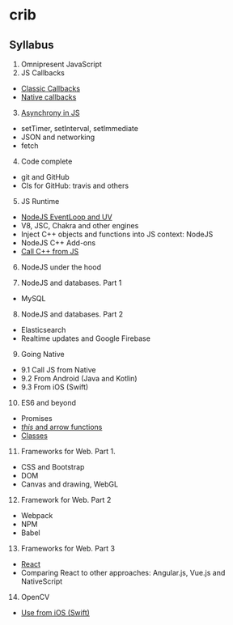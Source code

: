 # crib

## Syllabus
1. Omnipresent JavaScript
2. JS Callbacks
  + [Classic Callbacks](https://github.com/olegkleiman/crib/blob/master/session2/readme.md)
  + [Native callbacks](https://github.com/olegkleiman/crib/blob/master/session2/nativeCallbacks/readme.md)
3. [Asynchrony in JS](https://github.com/olegkleiman/crib/blob/master/session3/readme.md)
  + setTimer, setInterval, setImmediate
  + JSON and networking
  + fetch
4. Code complete
  + git and GitHub
  + CIs for GitHub: travis and others
5. JS Runtime
  + [NodeJS EventLoop and UV](https://github.com/olegkleiman/crib/blob/master/session5/eventLoop/readme.md)
  + V8, JSC, Chakra and other engines
  + Inject C++ objects and functions into JS context: NodeJS
  + NodeJS C++ Add-ons
  + [Call C++ from JS](https://github.com/olegkleiman/crib/blob/master/session5/cpp/readme.md)
6. NodeJS under the hood

7. NodeJS and databases. Part 1
  + MySQL
8. NodeJS and databases. Part 2
  + Elasticsearch
  + Realtime updates and Google Firebase
9. Going Native
  + 9.1 Call JS from Native
  + 9.2 From Android (Java and Kotlin)
  + 9.3 From iOS (Swift)
10. ES6 and beyond
  + Promises
  + [*this* and arrow functions](https://github.com/olegkleiman/crib/blob/master/session10/this/readme.md)
  + [Classes](https://github.com/olegkleiman/crib/blob/master/session10/classes/readme.md)
11. Frameworks for Web. Part 1.
  + CSS and Bootstrap
  + DOM
  + Canvas and drawing, WebGL
12. Framework for Web. Part 2
  + Webpack
  + NPM
  + Babel
13. Frameworks for Web. Part 3
  + [React](https://github.com/olegkleiman/crib/blob/master/session13/react/readme.md)
  + Comparing React to other approaches: Angular.js, Vue.js and NativeScript
14. OpenCV
  + [Use from iOS (Swift)](https://github.com/olegkleiman/crib/blob/master/session14/iOS/readme.md)
